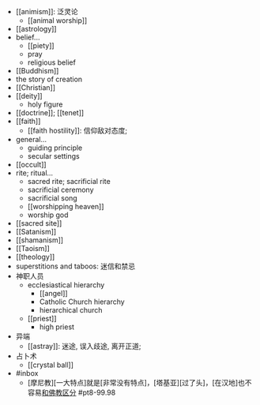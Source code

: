 - [[animism]]: 泛灵论
    - [[animal worship]]
- [[astrology]]
- belief...
    - [[piety]]
    - pray
    - religious belief
- [[Buddhism]]
- the story of creation
- [[Christian]]
- [[deity]]
    - holy figure
- [[doctrine]]; [[tenet]]
- [[faith]]
    - [[faith hostility]]: 信仰敌对态度;
- general...
    - guiding principle
    - secular settings
- [[occult]]
- rite; ritual...
    - sacred rite; sacrificial rite
    - sacrificial ceremony
    - sacrificial song
    - [[worshipping heaven]]
    - worship god
- [[sacred site]]
- [[Satanism]]
- [[shamanism]]
- [[Taoism]]
- [[theology]]
- superstitions and taboos: 迷信和禁忌
- 神职人员
    - ecclesiastical hierarchy
        - [[angel]]
        - Catholic Church hierarchy
        - hierarchical church
    - [[priest]]
        - high priest
- 异端
    - [[astray]]: 迷途, 误入歧途, 离开正道;
- 占卜术
    - [[crystal ball]]
- #inbox
    - [摩尼教][一大特点]就是[非常没有特点]，[塔基亚][过了头]，[在汉地]也不容易[和佛教区分](https://www.zhihu.com/question/275889588/answer/1899984613) #pt8-99.98
